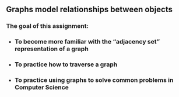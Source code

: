 ## Graphs model relationships between objects

### The goal of this assignment:
* ### To become more familiar with the “adjacency set” representation of a graph
* ### To practice how to traverse a graph
* ### To practice using graphs to solve common problems in Computer Science
